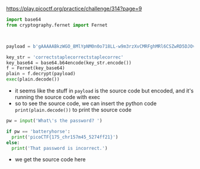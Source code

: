 https://play.picoctf.org/practice/challenge/314?page=9

```python
import base64
from cryptography.fernet import Fernet



payload = b'gAAAAABkzWGO_8MlYpNM0n0o718LL-w9m3rzXvCMRFghMRl6CSZwRD5DJOvN_jc8TFHmHmfiI8HWSu49MyoYKvb5mOGm_Jn4kkhC5fuRiGgmwEpxjh0z72dpi6TaPO2TorksAd2bNLemfTaYPf9qiTn_z9mvCQYV9cFKK9m1SqCSr4qDwHXgkQpm7IJAmtEJqyVUfteFLszyxv5-KXJin5BWf9aDPIskp4AztjsBH1_q9e5FIwIq48H7AaHmR8bdvjcW_ZrvhAIOInm1oM-8DjamKvhh7u3-lA=='

key_str = 'correctstaplecorrectstaplecorrec'
key_base64 = base64.b64encode(key_str.encode())
f = Fernet(key_base64)
plain = f.decrypt(payload)
exec(plain.decode())
```

- it seems like the stuff in `payload` is the source code but encoded, and it's running the source code with exec
- so to see the source code, we can insert the python code `print(plain.decode())` to print the source code
```python
pw = input('What\'s the password? ')

if pw == 'batteryhorse':
  print('picoCTF{175_chr157m45_5274ff21}')
else:
  print('That password is incorrect.')
```
- we get the source code here